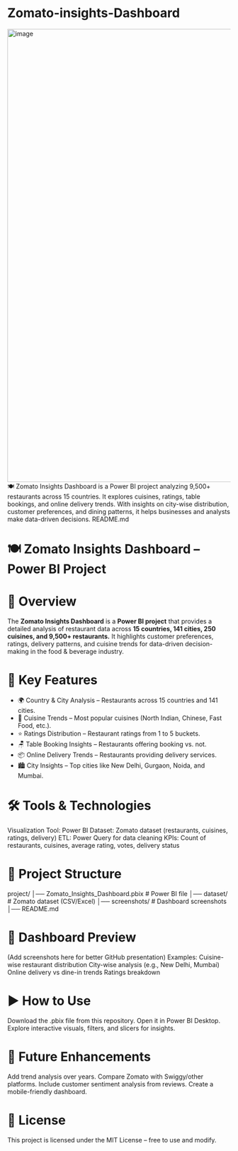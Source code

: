 # Zomato-insights-Dashboard
<img width="1918" height="1021" alt="image" src="https://github.com/user-attachments/assets/e47d7588-2116-40f0-bfbc-a4840bdd56c1" />
🍽️ Zomato Insights Dashboard is a Power BI project analyzing 9,500+ restaurants across 15 countries. It explores cuisines, ratings, table bookings, and online delivery trends. With insights on city-wise distribution, customer preferences, and dining patterns, it helps businesses and analysts make data-driven decisions. README.md

# 🍽️ Zomato Insights Dashboard – Power BI Project

# 📖 Overview
The **Zomato Insights Dashboard** is a **Power BI project** that provides a detailed analysis of restaurant data across **15 countries, 141 cities, 250 cuisines, and 9,500+ restaurants.**
It highlights customer preferences, ratings, delivery patterns, and cuisine trends for data-driven decision-making in the food & beverage industry.

# 🚀 Key Features
+ 🌍 Country & City Analysis – Restaurants across 15 countries and 141 cities.
+ 🍛 Cuisine Trends – Most popular cuisines (North Indian, Chinese, Fast Food, etc.).
+ ⭐ Ratings Distribution – Restaurant ratings from 1 to 5 buckets.
+ 🪑 Table Booking Insights – Restaurants offering booking vs. not.
+ 📦 Online Delivery Trends – Restaurants providing delivery services.
+ 🏙️ City Insights – Top cities like New Delhi, Gurgaon, Noida, and Mumbai.


# 🛠️ Tools & Technologies
Visualization Tool: Power BI
Dataset: Zomato dataset (restaurants, cuisines, ratings, delivery)
ETL: Power Query for data cleaning
KPIs: Count of restaurants, cuisines, average rating, votes, delivery status

# 📂 Project Structure
project/ │── Zomato_Insights_Dashboard.pbix # Power BI file │── dataset/ # Zomato dataset (CSV/Excel) │── screenshots/ # Dashboard screenshots │── README.md

# 📸 Dashboard Preview
(Add screenshots here for better GitHub presentation)
Examples:
Cuisine-wise restaurant distribution
City-wise analysis (e.g., New Delhi, Mumbai)
Online delivery vs dine-in trends
Ratings breakdown

# ▶️ How to Use
Download the .pbix file from this repository.
Open it in Power BI Desktop.
Explore interactive visuals, filters, and slicers for insights.

# 🔮 Future Enhancements
Add trend analysis over years.
Compare Zomato with Swiggy/other platforms.
Include customer sentiment analysis from reviews.
Create a mobile-friendly dashboard.

# 📜 License
This project is licensed under the MIT License – free to use and modify.
